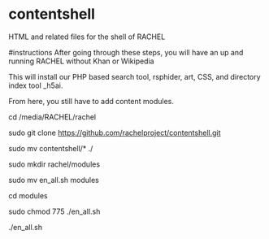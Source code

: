 # contentshell
HTML and related files for the shell of RACHEL

#instructions
After going through these steps, you will have an up and running RACHEL without Khan or Wikipedia

This will install our PHP based search tool, rsphider, art, CSS, and directory index tool _h5ai.

From here, you still have to add content modules.

cd /media/RACHEL/rachel

sudo git clone https://github.com/rachelproject/contentshell.git

sudo mv contentshell/* ./

sudo mkdir rachel/modules

sudo mv en_all.sh modules

cd modules

sudo chmod 775 ./en_all.sh

./en_all.sh

